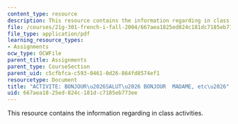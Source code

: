 ```yaml
---
content_type: resource
description: This resource contains the information regarding in class activities.
file: /courses/21g-301-french-i-fall-2004/667aea1825ed824c181dc7185eb773ee_MIT21G_301F04_ch1_ex1.pdf
file_type: application/pdf
learning_resource_types:
- Assignments
ocw_type: OCWFile
parent_title: Assignments
parent_type: CourseSection
parent_uid: c5cfbfca-c593-0461-0d26-864fd8574ef1
resourcetype: Document
title: "ACTIVITE: BONJOUR\u2026SALUT\u2026 BONJOUR  MADAME, etc\u2026"
uid: 667aea18-25ed-824c-181d-c7185eb773ee
---
```

This resource contains the information regarding in class activities.

